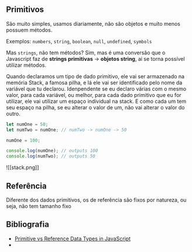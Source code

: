 ## Primitivos

São muito simples, usamos diariamente, não são objetos e muito menos possuem métodos.

Exemplos: `numbers`, `string`, `boolean`, `null`, `undefined`, `symbols`

Mas `strings`, não tem métodos? Sim, mas é uma conversão que o Javascript faz de **strings primitivas** -> **objetos string**, ai se torna possível utilizar métodos.

Quando declaramos um tipo de dado primitivo, ele vai ser armazenado na memória Stack, a famosa pilha, e lá ele vai ser identificado pelo nome da variável que tu declarou. Idenpendente se eu declaro várias com o mesmo valor, para cada variável, ou melhor, para cada dado primitivo que eu for utilizar, ele vai utilizar um espaço individual na stack. E como cada um tem seu espaço na pilha, se eu alterar o valor de um, não vai alterar o valor do outro.

```js
let numOne = 50;
let numTwo = numOne; // numTwo -> numOne -> 50

numOne = 100;

console.log(numOne); // outputs 100
console.log(numTwo); // outputs 50
```

![[stack.png]]

## Referência
Diferente dos dados primitivos, os de referência são fixos por natureza, ou seja, não tem tamanho fixo

## Bibliografia
- [Primitive vs Reference Data Types in JavaScript](https://www.freecodecamp.org/news/primitive-vs-reference-data-types-in-javascript/)
- 